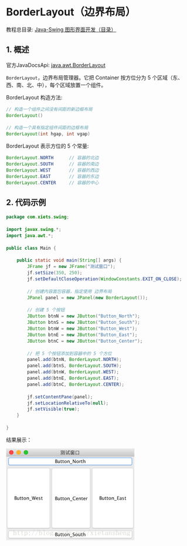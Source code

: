 # BorderLayout（边界布局）

教程总目录: [Java-Swing 图形界面开发（目录）](../README.md)

## 1. 概述

官方JavaDocsApi: [java.awt.BorderLayout](https://docs.oracle.com/javase/8/docs/api/java/awt/BorderLayout.html)

`BorderLayout`，边界布局管理器。它把 Container 按方位分为 5 个区域（东、西、南、北、中），每个区域放置一个组件。

BorderLayout 构造方法:

```java
// 构造一个组件之间没有间距的新边框布局
BorderLayout() 

// 构造一个具有指定组件间距的边框布局
BorderLayout(int hgap, int vgap) 
```

BorderLayout 表示方位的 5 个常量:

```java
BorderLayout.NORTH      // 容器的北边
BorderLayout.SOUTH      // 容器的南边
BorderLayout.WEST       // 容器的西边
BorderLayout.EAST       // 容器的东边
BorderLayout.CENTER     // 容器的中心
```

## 2. 代码示例

```java
package com.xiets.swing;

import javax.swing.*;
import java.awt.*;

public class Main {

    public static void main(String[] args) {
        JFrame jf = new JFrame("测试窗口");
        jf.setSize(350, 250);
        jf.setDefaultCloseOperation(WindowConstants.EXIT_ON_CLOSE);

        // 创建内容面包容器，指定使用 边界布局
        JPanel panel = new JPanel(new BorderLayout());

        // 创建 5 个按钮
        JButton btnN = new JButton("Button_North");
        JButton btnS = new JButton("Button_South");
        JButton btnW = new JButton("Button_West");
        JButton btnE = new JButton("Button_East");
        JButton btnC = new JButton("Button_Center");

        // 把 5 个按钮添加到容器中的 5 个方位
        panel.add(btnN, BorderLayout.NORTH);
        panel.add(btnS, BorderLayout.SOUTH);
        panel.add(btnW, BorderLayout.WEST);
        panel.add(btnE, BorderLayout.EAST);
        panel.add(btnC, BorderLayout.CENTER);

        jf.setContentPane(panel);
        jf.setLocationRelativeTo(null);
        jf.setVisible(true);
    }

}
```

结果展示：

![java-swing2_7](../images/java-swing2_7.png)